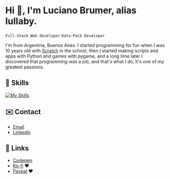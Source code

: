 
# Hi 👋, I'm Luciano Brumer, alias lullaby.
`Full-Stack Web Developer`
`Data-Pack Developer`

I'm from Argentina, Buenos Aires. I started programming for fun when I was 10 years old with [Scratch](https://www.scratchjr.org/) in the school, then I started making scripts and apps with Python and games with pygame, and a long time later I discovered that programming was a job, and that's what I do, it's one of my greatest passions.

## 📜 Skills
[![My Skills](https://skillicons.dev/icons?i=js,html,css,nodejs,express,prisma,react,svelte,astro,tailwind,golang,php,java,cs,python,fastapi,django,flask,mysql,postgresql,mongodb,git,docker,postman)](https://skillicons.dev)

## ✉️ Contact
- [Email](mailto:lucianobrumer5@gmail.com)
- [Linkedin](https://linkedin.com/in/luciano-brumer/)

## 🧷 Links
- [Codepen](https://codepen.io/lucianobrumer)
- [Ko-fi](https://ko-fi.com/lullaby45743) ❤️
- [Paypal](https://paypal.me/lucianobrumer) ❤️

